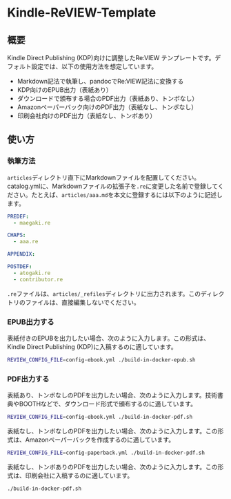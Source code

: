 # Kindle-ReVIEW-Template

## 概要

Kindle Direct Publishing (KDP)向けに調整したRe:VIEW テンプレートです。デフォルト設定では、以下の使用方法を想定しています。

- Markdown記法で執筆し、pandocでRe:VIEW記法に変換する
- KDP向けのEPUB出力（表紙あり）
- ダウンロードで頒布する場合のPDF出力（表紙あり、トンボなし）
- Amazonペーパーバック向けのPDF出力（表紙なし、トンボなし）
- 印刷会社向けのPDF出力（表紙なし、トンボあり）

## 使い方

### 執筆方法

`articles`ディレクトリ直下にMarkdownファイルを配置してください。catalog.ymlに、Markdownファイルの拡張子を`.re`に変更した名前で登録してください。たとえば、`articles/aaa.md`を本文に登録するには以下のように記述します。

```yml:catalog.yml
PREDEF:
  - maegaki.re

CHAPS:
  - aaa.re

APPENDIX:

POSTDEF:
  - atogaki.re
  - contributor.re
```

`.re`ファイルは、`articles/_refiles`ディレクトリに出力されます。このディレクトリのファイルは、直接編集しないでください。

### EPUB出力する

表紙付きのEPUBを出力したい場合、次のように入力します。この形式は、Kindle Direct Publishing (KDP)に入稿するのに適しています。

```zsh
REVIEW_CONFIG_FILE=config-ebook.yml ./build-in-docker-epub.sh
```

### PDF出力する

表紙あり、トンボなしのPDFを出力したい場合、次のように入力します。技術書典やBOOTHなどで、ダウンロード形式で頒布するのに適しています。

```zsh
REVIEW_CONFIG_FILE=config-ebook.yml ./build-in-docker-pdf.sh
```

表紙なし、トンボなしのPDFを出力したい場合、次のように入力します。この形式は、Amazonペーパーバックを作成するのに適しています。

```zsh
REVIEW_CONFIG_FILE=config-paperback.yml ./build-in-docker-pdf.sh
```

表紙なし、トンボありのPDFを出力したい場合、次のように入力します。この形式は、印刷会社に入稿するのに適しています。

```zsh
./build-in-docker-pdf.sh
```
